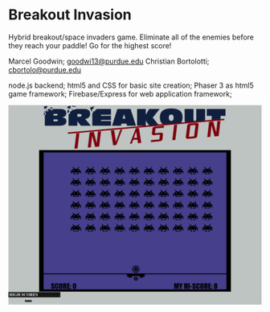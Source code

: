 # Breakout Invasion

Hybrid breakout/space invaders game. Eliminate all of the enemies before they reach your paddle! Go for the highest score!

Marcel Goodwin; goodwi13@purdue.edu
Christian Bortolotti; cbortolo@purdue.edu

node.js backend;
html5 and CSS for basic site creation;
Phaser 3 as html5 game framework;
Firebase/Express for web application framework;

<img src="public/images/BI.PNG" width="600">
